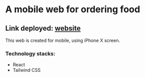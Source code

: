 # A mobile web for ordering food

## Link deployed: [website](https://kulinaclone.netlify.app)

This web is created for mobile, using iPhone X screen.

### Technology stacks:
- React
- Tailwind CSS
